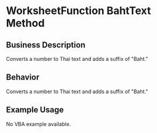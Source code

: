 # WorksheetFunction BahtText Method

## Business Description
Converts a number to Thai text and adds a suffix of "Baht."

## Behavior
Converts a number to Thai text and adds a suffix of "Baht."

## Example Usage
No VBA example available.